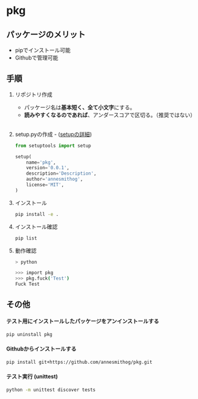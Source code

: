 <div style='font-size: 14px;'>

# pkg

## パッケージのメリット
- pipでインストール可能
- Githubで管理可能

## 手順
1. リポジトリ作成
    * パッケージ名は**基本短く、全て小文字**にする。
    * **読みやすくなるのであれば**、アンダースコアで区切る。（推奨ではない）
    <br>

2. setup.pyの作成 - ([setupの詳細](readme/setup.md))

    ```python
    from setuptools import setup

    setup(
        name='pkg',
        version='0.0.1',
        description='Description',
        author='annesmithog',
        license='MIT',
    )
    ```

3. インストール
    ```sh
    pip install -e .
    ```

4. インストール確認
    ```sh
    pip list
    ```

5. 動作確認
    ```sh
    > python
    ```

    ```sh
    >>> import pkg
    >>> pkg.fuck('Test')
    Fuck Test
    ```

## その他
#### テスト用にインストールしたパッケージをアンインストールする
```sh
pip uninstall pkg
```

#### Githubからインストールする
```sh
pip install git+https://github.com/annesmithog/pkg.git
```

#### テスト実行 (unittest)
```sh
python -m unittest discover tests
```


</div>